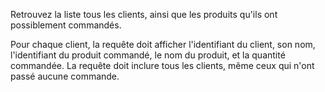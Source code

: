 Retrouvez la liste tous les clients, ainsi que les produits qu'ils ont possiblement commandés.

Pour chaque client, la requête doit afficher l'identifiant du client, son nom, l'identifiant du produit commandé, le nom du produit, et la quantité commandée. La requête doit inclure tous les clients, même ceux qui n'ont passé aucune commande.